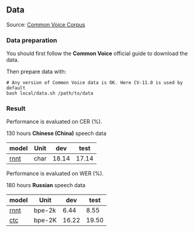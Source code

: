 ## Data

Source: [Common Voice Corpus](https://commonvoice.mozilla.org)

### Data preparation

You should first follow the **Common Voice** official guide to download the data.

Then prepare data with:

```
# Any version of Common Voice data is OK. Here CV-11.0 is used by default
bash local/data.sh /path/to/data
```

### Result

Performance is evaluated on CER (%).

130 hours **Chinese (China)** speech data

| model                         | Unit   | dev   | test  |
| ----------------------------- | -----  | ----- | ----  |
| [rnnt](exp/asr-rnnt-chinese/) | char   | 18.14 | 17.14 |


Performance is evaluated on WER (%).

180 hours **Russian** speech data

| model                         | Unit   | dev   | test  |
| ----------------------------- | -----  | ----- | ----  |
| [rnnt](exp/asr-rnnt-russian/) | bpe-2k | 6.44  | 8.55  |
| [ctc](exp/asr-ctc-russian/)   | bpe-2K | 16.22 | 19.50 |
